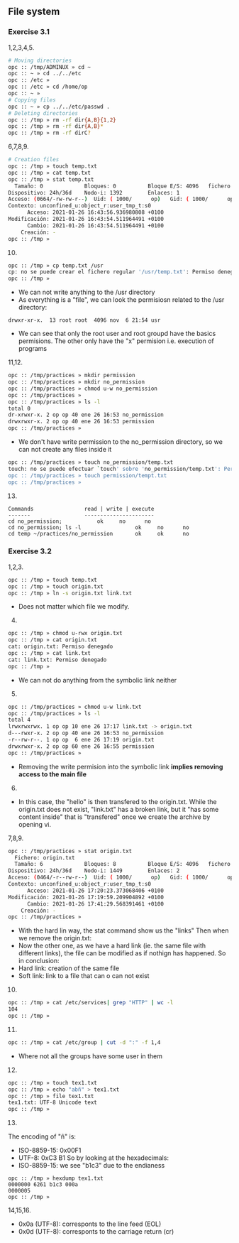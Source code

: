 ## File system

### Exercise 3.1
1,2,3,4,5.
```bash
# Moving directories
opc :: /tmp/ADMINUX » cd ~          
opc :: ~ » cd ../../etc 
opc :: /etc » 
opc :: /etc » cd /home/op          
opc :: ~ » 
# Copying files
opc :: ~ » cp ../../etc/passwd .
# Deleting directories
opc :: /tmp » rm -rf dir{A,B}{1,2}
opc :: /tmp » rm -rf dir{A,B}*
opc :: /tmp » rm -rf dirC?
```

6,7,8,9.
```bash
# Creation files
opc :: /tmp » touch temp.txt  
opc :: /tmp » cat temp.txt      
opc :: /tmp » stat temp.txt                                                                                               Fichero: temp.txt
  Tamaño: 0             Bloques: 0          Bloque E/S: 4096   fichero regular vacío
Dispositivo: 24h/36d    Nodo-i: 1392        Enlaces: 1
Acceso: (0664/-rw-rw-r--)  Uid: ( 1000/      op)   Gid: ( 1000/      op)
Contexto: unconfined_u:object_r:user_tmp_t:s0
      Acceso: 2021-01-26 16:43:56.936980808 +0100
Modificación: 2021-01-26 16:43:54.511964491 +0100
      Cambio: 2021-01-26 16:43:54.511964491 +0100
    Creación: -
opc :: /tmp » 
```

10. 
```bash
opc :: /tmp » cp temp.txt /usr    
cp: no se puede crear el fichero regular '/usr/temp.txt': Permiso denegado
opc :: /tmp » 
```
- We can not write anything to the /usr directory
- As everything is a "file", we can look the permisiosn related to the /usr directory:
```
drwxr-xr-x.  13 root root  4096 nov  6 21:54 usr
```
  - We can see that only the root user and root groupd have the basics permisions. The other only have the "x" permision i.e. execution of programs

11,12.
```bash
opc :: /tmp/practices » mkdir permission
opc :: /tmp/practices » mkdir no_permission
opc :: /tmp/practices » chmod u-w no_permission
opc :: /tmp/practices » 
opc :: /tmp/practices » ls -l
total 0
dr-xrwxr-x. 2 op op 40 ene 26 16:53 no_permission
drwxrwxr-x. 2 op op 40 ene 26 16:53 permission
opc :: /tmp/practices » 
```
- We don't have write permission to the no_permission directory, so we can not create any files inside it
```bash
opc :: /tmp/practices » touch no_permission/temp.txt
touch: no se puede efectuar `touch' sobre 'no_permission/temp.txt': Permiso denegado
opc :: /tmp/practices » touch permission/tempt.txt                                                                      
opc :: /tmp/practices »
```

13.
```
Commands 				read | write | execute
------- 				----------------------
cd no_permission;			ok     no      no
cd no_permission; ls -l                 ok     no      no
cd temp ~/practices/no_permission       ok     ok      no
```


### Exercise 3.2
1,2,3.
```bash
opc :: /tmp » touch temp.txt            
opc :: /tmp » touch origin.txt         
opc :: /tmp » ln -s origin.txt link.txt
```
- Does not matter which file we modify.

4. 
```bash
opc :: /tmp » chmod u-rwx origin.txt 
opc :: /tmp » cat origin.txt        
cat: origin.txt: Permiso denegado
opc :: /tmp » cat link.txt                                                                                              1 ↵
cat: link.txt: Permiso denegado
opc :: /tmp »    
```
- We can not do anything from the symbolic link neither

5. 
```bash
opc :: /tmp/practices » chmod u-w link.txt      
opc :: /tmp/practices » ls -l             
total 4
lrwxrwxrwx. 1 op op 10 ene 26 17:17 link.txt -> origin.txt
d---rwxr-x. 2 op op 40 ene 26 16:53 no_permission
-r--rw-r--. 1 op op  6 ene 26 17:19 origin.txt
drwxrwxr-x. 2 op op 60 ene 26 16:55 permission
opc :: /tmp/practices » 
```
- Removing the write permision into the symbolic link **implies removing access to the main file**

6. 
- In this case, the "hello" is then transfered to the origin.txt. While the origin.txt does not exist, "link.txt" has a broken link, but it "has some content inside" that is "transfered" once we create the archive by opening vi.

7,8,9.
```bash
opc :: /tmp/practices » stat origin.txt 
  Fichero: origin.txt
  Tamaño: 6             Bloques: 8          Bloque E/S: 4096   fichero regular
Dispositivo: 24h/36d    Nodo-i: 1449        Enlaces: 2
Acceso: (0464/-r--rw-r--)  Uid: ( 1000/      op)   Gid: ( 1000/      op)
Contexto: unconfined_u:object_r:user_tmp_t:s0
      Acceso: 2021-01-26 17:20:23.373068406 +0100
Modificación: 2021-01-26 17:19:59.209904892 +0100
      Cambio: 2021-01-26 17:41:29.568391461 +0100
    Creación: -
opc :: /tmp/practices » 
```
- With the hard lin way, the stat command show us the "links"
Then when we remove the origin.txt:
- Now the other one, as we have a hard link (ie. the same file with different links), the file can be modified as if nothign has happened. 
So in conclusion:
- Hard link: creation of the same file
- Soft link: link to a file that can o can not exist

10. 
```bash
opc :: /tmp » cat /etc/services| grep "HTTP" | wc -l
104
opc :: /tmp » 
```

11.
```bash
opc :: /tmp » cat /etc/group | cut -d ":" -f 1,4  
```
- Where not all the groups have some user in them

12.
```bash
opc :: /tmp » touch tex1.txt  
opc :: /tmp » echo "abñ" > tex1.txt                                            
opc :: /tmp » file tex1.txt 
tex1.txt: UTF-8 Unicode text
opc :: /tmp » 
```

13.
The encoding of "ñ" is:
- ISO-8859-15: 0x00F1
- UTF-8: 0xC3 B1
So by looking at the hexadecimals:
- ISO-8859-15: we see "b1c3" due to the endianess
```
opc :: /tmp » hexdump tex1.txt     
0000000 6261 b1c3 000a                         
0000005
opc :: /tmp » 
```

14,15,16.
- 0x0a (UTF-8): corresponts to the line feed (EOL)
- 0x0d (UTF-8): corresponts to the carriage return (cr)





















